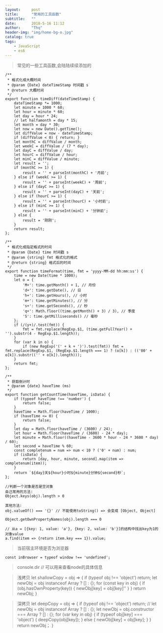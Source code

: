 ```yaml
---
layout:     post
title:      "常用的工具函数"
subtitle:   ""
date:       2018-5-16 11:12
author:     "Thq"
header-img: "img/home-bg-o.jpg"
catalog: true
tags:
    - JavaScript
    - es6
---
```

> 常见的一些工具函数,会陆陆续续添加的
```
/**
 * 格式化成大概时间
 * @param {Date} dateTimeStamp 时间戳 s
 * @return 大概时间
 */
export function timeDiff(dateTimeStamp) {
	dateTimeStamp *= 1000;
	let minute = 1000 * 60;
	let hour = minute * 60;
	let day = hour * 24;
	// let halfamonth = day * 15;
	let month = day * 30;
	let now = new Date().getTime();
	let diffValue = now - dateTimeStamp;
	if (diffValue < 0) { return; }
	let monthC = diffValue / month;
	let weekC = diffValue / (7 * day);
	let dayC = diffValue / day;
	let hourC = diffValue / hour;
	let minC = diffValue / minute;
	let result = '';
	if (monthC >= 1) {
		result = '' + parseInt(monthC) + '月前';
	} else if (weekC >= 1) {
		result = '' + parseInt(weekC) + '周前';
	} else if (dayC >= 1) {
		result = '' + parseInt(dayC) + '天前';
	} else if (hourC >= 1) {
		result = '' + parseInt(hourC) + '小时前';
	} else if (minC >= 1) {
		result = '' + parseInt(minC) + '分钟前';
	} else {
		result = '刚刚';
	}
	return result;
};
``` 
```
/**
 * 格式化成指定格式的时间
 * @param {Date} time 时间戳 s
 * @param {string} fmt 格式化的格式
 * @return {string} 格式后的时间
 */
export function timeFormat(time, fmt = 'yyyy-MM-dd hh:mm:ss') {
	time = new Date(time * 1000);
	let o = {
		'M+': time.getMonth() + 1, // 月份
		'd+': time.getDate(), // 日
		'h+': time.getHours(), // 小时
		'm+': time.getMinutes(), // 分
		's+': time.getSeconds(), // 秒
		'q+': Math.floor((time.getMonth() + 3) / 3), // 季度
		'S': time.getMilliseconds() // 毫秒
	};
	if (/(y+)/.test(fmt)) {
		fmt = fmt.replace(RegExp.$1, (time.getFullYear() + '').substr(4 - RegExp.$1.length));
	}
	for (var k in o) {
		if (new RegExp('(' + k + ')').test(fmt)) fmt = fmt.replace(RegExp.$1, (RegExp.$1.length === 1) ? (o[k]) : (('00' + o[k]).substr(('' + o[k]).length)));
	}
	return fmt;
};
```
```
/**
 * 获取倒计时
 * @param {date} haveTime (ms)
 */
export function getCountTime(haveTime, isData) {
	if (typeof haveTime !== 'number') {
		return false;
	}
	haveTime = Math.floor(haveTime / 1000);
	if (haveTime <= 0) {
		return false;
	}
	let day = Math.floor(haveTime / (3600) / 24);
	let hour = Math.floor(haveTime / (3600) - 24 * day);
	let minute = Math.floor((haveTime - 3600 * hour - 24 * 3600 * day) / 60);
	let second = haveTime % 60;
	const completenum = num => num < 10 ? ('0' + num) : num;
	if (isData) {
		return [day, hour, minute, second].map(item => completenum(item));
	}
	return `${day}天${hour}小时${minute}分钟${second}秒`;
};
```
```
//判断一个对象是否是空对象
自己常用的方法:
Object.keys(obj).length > 0

其他方法:
obj.valueOf() === '{}' // 不能使用toString() => 会变成 [Object, Object]

Object.getOwnPropertyNames(obj).length === 0
```
```
// 从a = [{key: 1, value: 'a'}, {key: 2, value: 'b'}]的结构中找出key为1的对象value
a.find(item => {return item.key === 1}).value;
```

> 当前宿主环境是否为浏览器
```
const inBrowser = typeof window !== 'undefined';
```

> console.dir // 可以用来查看node的具体信息

> 浅拷贝
let shallowCopy = obj => {
	if (typeof obj !== 'object') return;
	let newObj = obj instanceof Array ? [] : {};
	for (const key in obj) {
		if (obj.hasOwnProperty(key)) {
			newObj[key] = obj[key]''
		}
	}
	return newObj;
}

> 深拷贝
let deepCopy = obj => {
	if (typeof obj !== 'object') return;
	// let newObj = obj instanceof Array ? [] : {};
	let newObj = obj.constructor === Array ? [] : {};
	for (var key in obj) {
		if (typeof obj[key] === 'object') {
			deepCopy(obj[key]);
		} else {
			newObj[key] = obj[key];	
		}
	}
	return newObj；
}